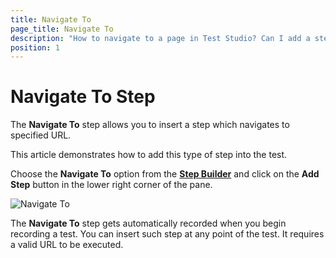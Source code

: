 ```yaml
---
title: Navigate To
page_title: Navigate To
description: "How to navigate to a page in Test Studio? Can I add a step to navigate to a page in the middle of the test in Test Studio"
position: 1
---
```


# Navigate To Step 

The __Navigate To__ step allows you to insert a step which navigates to specified URL.

This article demonstrates how to add this type of step into the test.

Choose the __Navigate To__ option from the <a href="/features/custom-steps/overview" target="_blank">__Step Builder__</a> and click on the __Add Step__ button in the lower right corner of the pane.

![Navigate To](/img/features/custom-steps/navigate-to/fig1.png)

The __Navigate To__ step gets automatically recorded when you begin recording a test. You can insert such step at any point of the test. It requires a valid URL to be executed.

